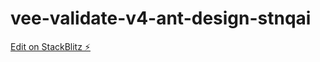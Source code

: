 # vee-validate-v4-ant-design-stnqai

[Edit on StackBlitz ⚡️](https://stackblitz.com/edit/vee-validate-v4-ant-design-stnqai)